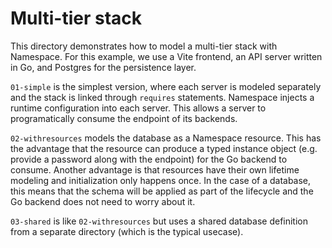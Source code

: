 # Multi-tier stack

This directory demonstrates how to model a multi-tier stack with Namespace.
For this example, we use a Vite frontend, an API server written in Go, and Postgres for the persistence layer.

`01-simple` is the simplest version, where each server is modeled separately and the stack is linked through `requires` statements.
Namespace injects a runtime configuration into each server. This allows a server to programatically consume the endpoint of its backends.

`02-withresources` models the database as a Namespace resource.
This has the advantage that the resource can produce a typed instance object (e.g. provide a password along with the endpoint) for the Go backend to consume.
Another advantage is that resources have their own lifetime modeling and initialization only happens once.
In the case of a database, this means that the schema will be applied as part of the lifecycle and the Go backend does not need to worry about it.

`03-shared` is like `02-withresources` but uses a shared database definition from a separate directory (which is the typical usecase).
